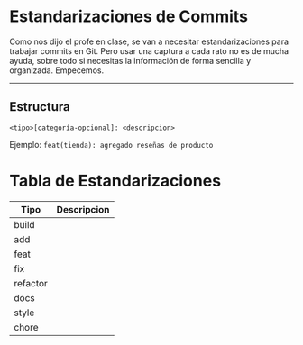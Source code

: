 # Estandarizaciones de Commits

Como nos dijo el profe en clase, se van a necesitar estandarizaciones para trabajar commits en Git. Pero usar una captura a cada rato no es de mucha ayuda, sobre todo si necesitas la información de forma sencilla y organizada. Empecemos.

---

## Estructura

`<tipo>[categoría-opcional]: <descripcion>`

Ejemplo: `feat(tienda): agregado reseñas de producto`

# Tabla de Estandarizaciones

| Tipo | Descripcion |
|---|---|
| build |  |
| add |  |
| feat |  |
| fix |  |
| refactor |  |
| docs |  |
| style |  |
| chore |  |
